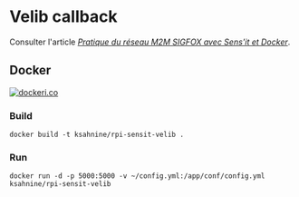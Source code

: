 # Velib callback

Consulter l'article [*Pratique du réseau M2M SIGFOX avec Sens'it et Docker*](http://ksahnine.github.io/iot/m2m/sigfox/docker/2015/08/26/sensit-sigfox.html).

## Docker

[![dockeri.co](http://dockeri.co/image/ksahnine/rpi-sensit-velib)](https://registry.hub.docker.com/u/ksahnine/rpi-sensit-velib/)

### Build
```
docker build -t ksahnine/rpi-sensit-velib .
```

### Run
```
docker run -d -p 5000:5000 -v ~/config.yml:/app/conf/config.yml ksahnine/rpi-sensit-velib
```
